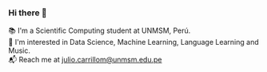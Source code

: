 ### Hi there 👋
📚 I'm a Scientific Computing student at UNMSM, Perú. <br/>
🌱 I'm interested in Data Science, Machine Learning, Language Learning and Music. <br/>
📬 Reach me at julio.carrillom@unmsm.edu.pe 
